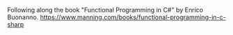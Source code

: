 Following along the book "Functional Programming in C#" by Enrico Buonanno.
https://www.manning.com/books/functional-programming-in-c-sharp
